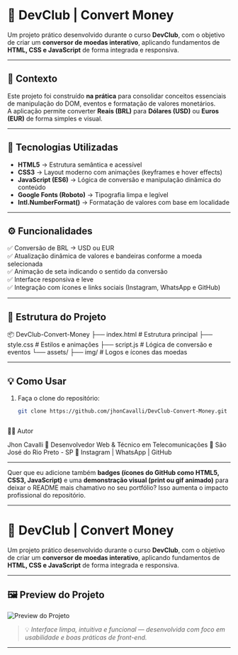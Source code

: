 # 💱 DevClub | Convert Money

Um projeto prático desenvolvido durante o curso **DevClub**, com o objetivo de criar um **conversor de moedas interativo**, aplicando fundamentos de **HTML, CSS e JavaScript** de forma integrada e responsiva.

---

## 🧠 Contexto

Este projeto foi construído **na prática** para consolidar conceitos essenciais de manipulação do DOM, eventos e formatação de valores monetários.  
A aplicação permite converter **Reais (BRL)** para **Dólares (USD)** ou **Euros (EUR)** de forma simples e visual.

---

## 🚀 Tecnologias Utilizadas

- **HTML5** → Estrutura semântica e acessível  
- **CSS3** → Layout moderno com animações (keyframes e hover effects)  
- **JavaScript (ES6)** → Lógica de conversão e manipulação dinâmica do conteúdo  
- **Google Fonts (Roboto)** → Tipografia limpa e legível  
- **Intl.NumberFormat()** → Formatação de valores com base em localidade  

---

## ⚙️ Funcionalidades

✅ Conversão de BRL → USD ou EUR  
✅ Atualização dinâmica de valores e bandeiras conforme a moeda selecionada  
✅ Animação de seta indicando o sentido da conversão  
✅ Interface responsiva e leve  
✅ Integração com ícones e links sociais (Instagram, WhatsApp e GitHub)

---

## 🧩 Estrutura do Projeto

📦 DevClub-Convert-Money
├── index.html # Estrutura principal
├── style.css # Estilos e animações
├── script.js # Lógica de conversão e eventos
└── assets/
├── img/ # Logos e ícones das moedas





---

## 💡 Como Usar

1. Faça o clone do repositório:
   ```bash
   git clone https://github.com/jhonCavalli/DevClub-Convert-Money.git



🧑‍💻 Autor

Jhon Cavalli
💼 Desenvolvedor Web & Técnico em Telecomunicações
📍 São José do Rio Preto - SP
🔗 Instagram
 | WhatsApp
 | GitHub






 
---

Quer que eu adicione também **badges (ícones do GitHub como HTML5, CSS3, JavaScript)** e uma **demonstração visual (print ou gif animado)** para deixar o README mais chamativo no seu portfólio? Isso aumenta o impacto profissional do repositório.


---


# 💱 DevClub | Convert Money

Um projeto prático desenvolvido durante o curso **DevClub**, com o objetivo de criar um **conversor de moedas interativo**, aplicando fundamentos de **HTML, CSS e JavaScript** de forma integrada e responsiva.

---

## 🖼️ Preview do Projeto

![Preview do Projeto](Projeto%20Pratico/assets/img/Captura%20de%20tela%202025-10-29%20002207.png)

> 💡 *Interface limpa, intuitiva e funcional — desenvolvida com foco em usabilidade e boas práticas de front-end.*

---
